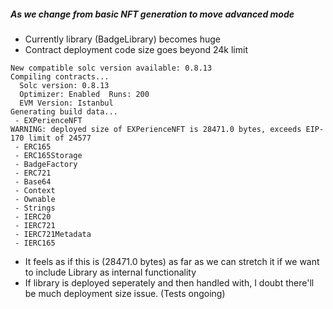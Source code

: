 ##### As we change from basic NFT generation to move advanced mode
- Currently library (BadgeLibrary) becomes huge
- Contract deployment code size goes beyond 24k limit 
```
New compatible solc version available: 0.8.13
Compiling contracts...
  Solc version: 0.8.13
  Optimizer: Enabled  Runs: 200
  EVM Version: Istanbul
Generating build data...
 - EXPerienceNFT
WARNING: deployed size of EXPerienceNFT is 28471.0 bytes, exceeds EIP-170 limit of 24577  
 - ERC165
 - ERC165Storage
 - BadgeFactory
 - ERC721
 - Base64
 - Context
 - Ownable
 - Strings
 - IERC20
 - IERC721
 - IERC721Metadata
 - IERC165
```

- It feels as if this is (28471.0 bytes) as far as we can stretch it if we want to include Library as internal functionality 
- If library is deployed seperately and then handled with, I doubt there'll be much deployment size issue. (Tests ongoing)